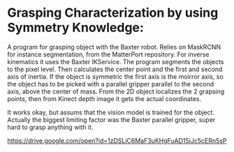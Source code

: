 # Grasping Characterization by using Symmetry Knowledge:

A program for grasping object with the Baxter robot. Relies on MaskRCNN for instance segmentation, from the MatterPort repository. For inverse kinematics it uses the Baxter IKService. The program segments the objects to the pixel level. Then calculates the center point and the first and second axis of inertia. If the object is symmetric the first axis is the moirror axis, so the object has to be picked with a parallel gripper parallel to the second axis, above the center of mass. From the 2D object localizes the 2 grapsing points, then from Kinect depth image it gets the actual coordinates.

It works okay, but assums that the vision model is trained for the object. Actually the biggest limiting factor was the Baxter parallel gripper, super hard to grasp anything with it.

https://drive.google.com/open?id=1zDSLiC6MaF3uKHgFuAD15iJc5cERn5sP
